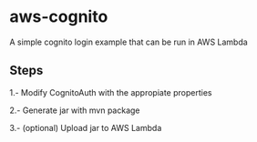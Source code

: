 # aws-cognito

A simple cognito login example that can be run in AWS Lambda

## Steps
1.- Modify CognitoAuth with the appropiate properties

2.- Generate jar with mvn package

3.- (optional) Upload jar to AWS Lambda
